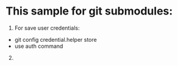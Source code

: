 # This sample for git submodules:

1) For save user credentials:
- git config credential.helper store
- use auth command

2)